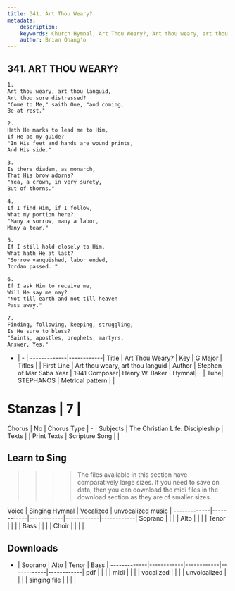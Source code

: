 ```yaml
---
title: 341. Art Thou Weary?
metadata:
    description: 
    keywords: Church Hymnal, Art Thou Weary?, Art thou weary, art thou languid, 
    author: Brian Onang'o
---
```



## 341. ART THOU WEARY?

```txt
1.
Art thou weary, art thou languid, 
Art thou sore distressed? 
"Come to Me," saith One, "and coming, 
Be at rest." 

2.
Hath He marks to lead me to Him, 
If He be my guide? 
"In His feet and hands are wound prints, 
And His side." 

3.
Is there diadem, as monarch, 
That His brow adorns? 
"Yea, a crown, in very surety, 
But of thorns." 

4.
If I find Him, if I follow, 
What my portion here? 
"Many a sorrow, many a labor, 
Many a tear." 

5.
If I still hold closely to Him, 
What hath He at last? 
"Sorrow vanquished, labor ended, 
Jordan passed. " 

6.
If I ask Him to receive me, 
Will He say me nay? 
"Not till earth and not till heaven 
Pass away." 

7.
Finding, following, keeping, struggling, 
Is He sure to bless? 
"Saints, apostles, prophets, martyrs, 
Answer, Yes."
```

- |   -  |
-------------|------------|
Title | Art Thou Weary? |
Key | G Major |
Titles |  |
First Line | Art thou weary, art thou languid |
Author |  Stephen of Mar Saba
Year | 1941
Composer| Henry W. Baker |
Hymnal|  - |
Tune| STEPHANOS |
Metrical pattern | |
# Stanzas | 7 |
Chorus | No |
Chorus Type | - |
Subjects | The Christian Life: Discipleship |
Texts |  |
Print Texts | 
Scripture Song |  |
  
## Learn to Sing

>>>> The files available in this section have comparatively large sizes. If you need to save on data, then you can download the midi files in the download section as they are of smaller sizes.

Voice |  Singing Hymnal | Vocalized | unvocalized music |
-------------|------------|------------|------------|------------|
Soprano | | | |
Alto | | | |
Tenor | | | |
Bass | | | |
Choir | | | |

## Downloads

- |  Soprano | Alto | Tenor | Bass |
-------------|------------|------------|------------|------------|
pdf | | | |
midi | | | |
vocalized | | | |
unvolcalized | | | |
singing file | | | |
  